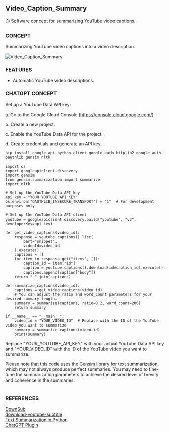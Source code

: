 ## Video_Caption_Summary 

📺 Software concept for summarizing YouTube video captions.

### CONCEPT

Summarizing YouTube video captions into a video description.

![Video_Caption_Summary](https://github.com/sourceduty/Video_Caption_Summary/assets/123030236/f84e474b-819f-4c7e-b1fc-0f20a0cae558)

### FEATURES

- Automatic YouTube video descriptions.

### CHATGPT CONCEPT

Set up a YouTube Data API key:

a. Go to the Google Cloud Console (https://console.cloud.google.com/).

b. Create a new project.

c. Enable the YouTube Data API for the project.

d. Create credentials and generate an API key.

```
pip install google-api-python-client google-auth-httplib2 google-auth-oauthlib gensim nltk
```
```
import os
import googleapiclient.discovery
import gensim
from gensim.summarization import summarize
import nltk

# Set up the YouTube Data API key
api_key = "YOUR_YOUTUBE_API_KEY"
os.environ["OAUTHLIB_INSECURE_TRANSPORT"] = "1"  # For development purposes only

# Set up the YouTube Data API client
youtube = googleapiclient.discovery.build("youtube", "v3", developerKey=api_key)

def get_video_captions(video_id):
    response = youtube.captions().list(
        part="snippet",
        videoId=video_id
    ).execute()
    captions = []
    for item in response.get("items", []):
        caption_id = item["id"]
        caption = youtube.captions().download(id=caption_id).execute()
        captions.append(caption["body"])
    return " ".join(captions)

def summarize_captions(video_id):
    captions = get_video_captions(video_id)
    # You can adjust the ratio and word_count parameters for your desired summary length.
    summary = summarize(captions, ratio=0.2, word_count=200)
    return summary

if __name__ == "__main__":
    video_id = "YOUR_VIDEO_ID"  # Replace with the ID of the YouTube video you want to summarize
    summary = summarize_captions(video_id)
    print(summary)
```
Replace "YOUR_YOUTUBE_API_KEY" with your actual YouTube Data API key and "YOUR_VIDEO_ID" with the ID of the YouTube video you want to summarize.

Please note that this code uses the Gensim library for text summarization, which may not always produce perfect summaries. You may need to fine-tune the summarization parameters to achieve the desired level of brevity and coherence in the summaries.
#
### REFERENCES

[DownSub](https://downsub.com/)
<br />
[download-youtube-subtitle](https://pypi.org/project/download-youtube-subtitle/)
<br />
[Text Summarization in Python](https://www.mygreatlearning.com/blog/text-summarization-in-python/)
<br />
[ChatGPT Plugin](https://video-summary.copilot.us/)
